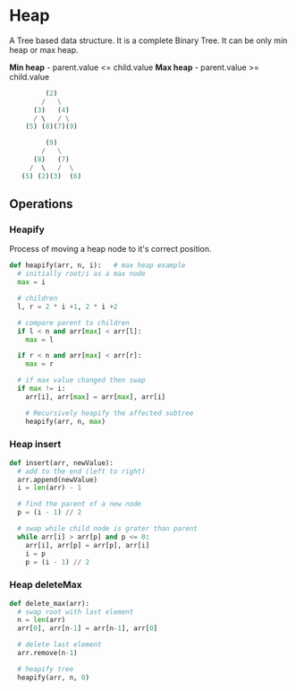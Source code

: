 # Heap

A Tree based data structure.
It is a complete Binary Tree.
It can be only min heap or max heap.

**Min heap** - parent.value <= child.value
**Max heap** - parent.value >= child.value

```py
         (2)
        /   \
      (3)   (4)
      / \   / \
    (5) (8)(7)(9)

         (9)
        /   \
      (8)   (7)
     /  \   /  \
   (5) (2)(3)  (6)
```

## Operations

### Heapify

Process of moving a heap node to it's correct position.

```py
def heapify(arr, n, i):   # max heap example
  # initially root/i as a max node
  max = i

  # children
  l, r = 2 * i +1, 2 * i +2

  # compare parent to children
  if l < n and arr[max] < arr[l]:
    max = l

  if r < n and arr[max] < arr[r]:
    max = r

  # if max value changed then swap
  if max != i:
    arr[i], arr[max] = arr[max], arr[i]

    # Recursively heapify the affected subtree
    heapify(arr, n, max)
```

### Heap insert

```py
def insert(arr, newValue):
  # add to the end (left to right)
  arr.append(newValue)
  i = len(arr) - 1

  # find the parent of a new node
  p = (i - 1) // 2

  # swap while child node is grater than parent
  while arr[i] > arr[p] and p <= 0:
    arr[i], arr[p] = arr[p], arr[i]
    i = p
    p = (i - 1) // 2
```

### Heap deleteMax

```py
def delete_max(arr):
  # swap root with last element
  n = len(arr)
  arr[0], arr[n-1] = arr[n-1], arr[0]

  # delete last element
  arr.remove(n-1)

  # heapify tree
  heapify(arr, n, 0)
```
